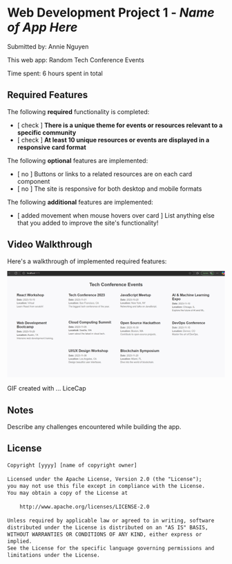 # Web Development Project 1 - _Name of App Here_

Submitted by: Annie Nguyen

This web app: Random Tech Conference Events

Time spent: 6 hours spent in total

## Required Features

The following **required** functionality is completed:

- [ check ] **There is a unique theme for events or resources relevant to a specific community**
- [ check ] **At least 10 unique resources or events are displayed in a responsive card format**

The following **optional** features are implemented:

- [ no ] Buttons or links to a related resources are on each card component
- [ no ] The site is responsive for both desktop and mobile formats

The following **additional** features are implemented:

- [ added movement when mouse hovers over card ] List anything else that you added to improve the site's functionality!

## Video Walkthrough

Here's a walkthrough of implemented required features:

<img src='prjt_1_gif.gif' title='Video Walkthrough' width='' alt='Video Walkthrough' />

<!-- Replace this with whatever GIF tool you used! -->

GIF created with ... LiceCap

<!-- Recommended tools:
[Kap](https://getkap.co/) for macOS
[ScreenToGif](https://www.screentogif.com/) for Windows
[peek](https://github.com/phw/peek) for Linux. -->

## Notes

Describe any challenges encountered while building the app.

## License

    Copyright [yyyy] [name of copyright owner]

    Licensed under the Apache License, Version 2.0 (the "License");
    you may not use this file except in compliance with the License.
    You may obtain a copy of the License at

        http://www.apache.org/licenses/LICENSE-2.0

    Unless required by applicable law or agreed to in writing, software
    distributed under the License is distributed on an "AS IS" BASIS,
    WITHOUT WARRANTIES OR CONDITIONS OF ANY KIND, either express or implied.
    See the License for the specific language governing permissions and
    limitations under the License.
